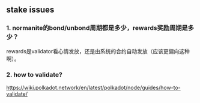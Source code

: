 ## stake issues

### 1. normanite的bond/unbond周期都是多少，rewards奖励周期是多少？

rewards是validator看心情发放，还是由系统的合约自动发放（应该更偏向这种啊）。

### 2. how to validate?

https://wiki.polkadot.network/en/latest/polkadot/node/guides/how-to-validate/
